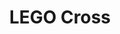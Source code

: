 ---
layout: inventory-template
title: LEGO Cross
index: 1
home: lego
items:
- name: LEGO Cross Version 1
  manufacturer: LEGO
  material: Plastic
  year: Mid 1940s
  image: /images/lego/cross/lego-cross-v1-front.jpg
  note:
   - No inscriptions on the front
   - LEGO marking on the back
   - No boxes
   - Glows in the dark
- name: LEGO Cross Version 2
  manufacturer: LEGO
  material: Plastic
  year: Late 1940s
  image: /images/lego/cross/lego-cross-v2-front.jpg
  note:
    - Jesus inscription on the cross piece
    - LEGO marking on the back
    - Glows in the dark
- name: LEGO Cross Version 3
  manufacturer: LEGO
  material: Plastic
  year: Late 1940s to early 1950s
  image: /images/lego/cross/lego-cross-v3-front.jpg
  note:
    - Inscription on the cross piece - 'Ved korset, lidelsens symbol, blev tændt et lys, en nådesol.'
    - LEGO marking on the back
    - Glows in the dark
---